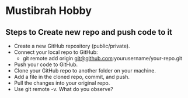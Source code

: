 # Mustibrah Hobby

## Steps to Create new repo and push code to it
- Create a new GitHub repository (public/private).
- Connect your local repo to GitHub:
    - git remote add origin git@github.com:yourusername/your-repo.git
- Push your code to GitHub.
- Clone your GitHub repo to another folder on your machine.
- Add a file in the cloned repo, commit, and push.
- Pull the changes into your original repo.
- Use git remote -v. What do you observe?
